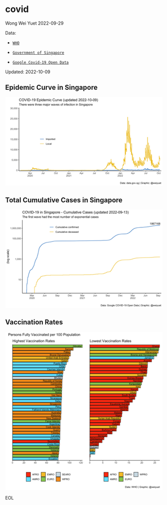 # covid

Wong Wei Yuet 2022-09-29

Data:
  - [`WHO`](https://covid19.who.int/data)
  
  - [`Government of Singapore`](https://data.gov.sg/dataset/covid-19-statistics)
  
  - [`Google Covid-19 Open Data`](https://health.google.com/covid-19/open-data)
  
Updated: 2022-10-09
  
## Epidemic Curve in Singapore
![](https://github.com/weiyuet/covid/blob/main/figures/covid-epidemic-curve-sg.png)

## Total Cumulative Cases in Singapore
![](https://github.com/weiyuet/covid/blob/main/figures/covid-cumulative-sg.png)

## Vaccination Rates
![](https://github.com/weiyuet/covid/blob/main/figures/country-vaccination-rates.png)

EOL